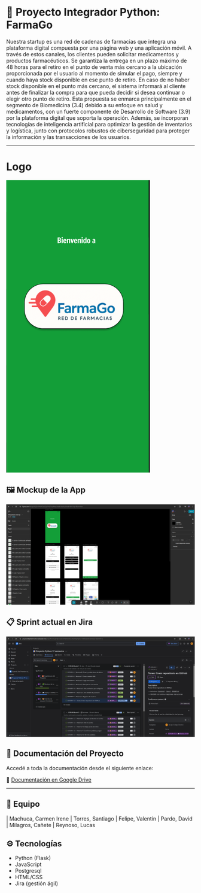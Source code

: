 
# 🧪 Proyecto Integrador Python: FarmaGo

Nuestra startup es una red de cadenas de farmacias que integra una plataforma digital compuesta por una página web y una aplicación móvil. A través de estos canales, los clientes pueden solicitar medicamentos y productos farmacéuticos. 
Se garantiza la entrega en un plazo máximo de 48 horas para el retiro en el punto de venta más cercano a la ubicación proporcionada por el usuario al momento de simular el pago, siempre y cuando haya stock disponible en ese punto de retiro. En caso de no haber stock disponible en el punto más cercano, el sistema informará al cliente antes de finalizar la compra para que pueda decidir si desea continuar o elegir otro punto de retiro.
Esta propuesta se enmarca principalmente en el segmento de Biomedicina (3.4) debido a su enfoque en salud y medicamentos, con un fuerte componente de Desarrollo de Software (3.9) por la plataforma digital que soporta la operación. 
Además, se incorporan tecnologías de inteligencia artificial para optimizar la gestión de inventarios y logística, junto con protocolos robustos de ciberseguridad para proteger la información y las transacciones de los usuarios.


---
# Logo

![Logo](img/logoFarmaGo.png)

## 🖼️ Mockup de la App

![Mockup](img/mockupFarmaGo.png)

## 📋 Sprint actual en Jira

![Sprint en Jira](img/JiraFarmaGo.png)

## 📄 Documentación del Proyecto

Accedé a toda la documentación desde el siguiente enlace:

🔗 [Documentación en Google Drive](https://drive.google.com/drive/folders/1Bgr67p-ABDhnHOeTNAMaOUnpYdrHpVgT?usp=drive_link)

---

## 👥 Equipo

| Machuca, Carmen Irene
| Torres, Santiago
| Felipe, Valentín
| Pardo, David
| Milagros, Cañete
| Reynoso, Lucas

## ⚙️ Tecnologías

- Python (Flask)
- JavaScript
- Postgresql
- HTML/CSS
- Jira (gestión ágil)
